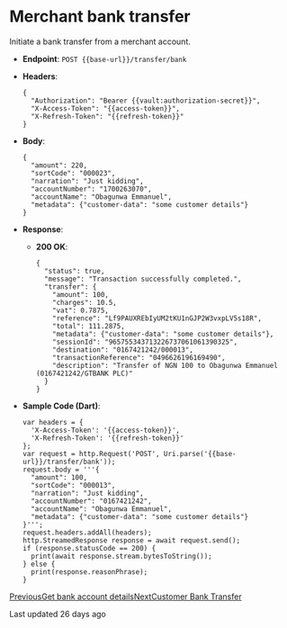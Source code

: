 # Merchant bank transfer

Initiate a bank transfer from a merchant account.

*   **Endpoint**: `POST {{base-url}}/transfer/bank`
    
*   **Headers**:

    ```
    {
      "Authorization": "Bearer {{vault:authorization-secret}}",
      "X-Access-Token": "{{access-token}}",
      "X-Refresh-Token": "{{refresh-token}}"
    }
    ```
    
*   **Body**:

    ```
    {
      "amount": 220,
      "sortCode": "000023",
      "narration": "Just kidding",
      "accountNumber": "1700263070",
      "accountName": "Obagunwa Emmanuel",
      "metadata": {"customer-data": "some customer details"}
    }
    ```
    
*   **Response**:
    
    *   **200 OK**:

        ```
        {
          "status": true,
          "message": "Transaction successfully completed.",
          "transfer": {
            "amount": 100,
            "charges": 10.5,
            "vat": 0.7875,
            "reference": "Lf9PAUXREbIyUM2tKU1nGJP2W3vxpLV5s18R",
            "total": 111.2875,
            "metadata": {"customer-data": "some customer details"},
            "sessionId": "965755343713226737061061390325",
            "destination": "0167421242/000013",
            "transactionReference": "0496626196169490",
            "description": "Transfer of NGN 100 to Obagunwa Emmanuel (0167421242/GTBANK PLC)"
          }
        }
        ```
        
    
*   **Sample Code (Dart)**:

    ```
    var headers = {
      'X-Access-Token': '{{access-token}}',
      'X-Refresh-Token': '{{refresh-token}}'
    };
    var request = http.Request('POST', Uri.parse('{{base-url}}/transfer/bank'));
    request.body = '''{
      "amount": 100,
      "sortCode": "000013",
      "narration": "Just kidding",
      "accountNumber": "0167421242",
      "accountName": "Obagunwa Emmanuel",
      "metadata": {"customer-data": "some customer details"}
    }''';
    request.headers.addAll(headers);
    http.StreamedResponse response = await request.send();
    if (response.statusCode == 200) {
      print(await response.stream.bytesToString());
    } else {
      print(response.reasonPhrase);
    }
    ```
    

[PreviousGet bank account details](/xpress-wallet-api/merchant/transfer/get-bank-account-details)[NextCustomer Bank Transfer](/xpress-wallet-api/merchant/transfer/customer-bank-transfer)

Last updated 26 days ago